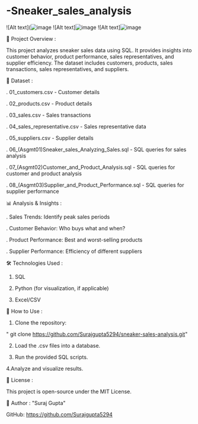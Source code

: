 # -Sneaker_sales_analysis

![Alt text](![image](https://github.com/user-attachments/assets/10924258-c507-4df9-b0a6-320c62e500d2)
![Alt text]![image](https://github.com/user-attachments/assets/3177f9a3-adcf-4c12-828a-22b960c37d7f)
![Alt text]![image](https://github.com/user-attachments/assets/a1101b99-a3c1-4e0f-bf19-fb0e46a4ffd6)



📌 Project Overview :

This project analyzes sneaker sales data using SQL. It provides insights into customer behavior, product performance, sales representatives, and supplier efficiency. The dataset includes customers, products, sales transactions, sales representatives, and suppliers.

📂 Dataset :

. 01_customers.csv - Customer details

. 02_products.csv - Product details

. 03_sales.csv - Sales transactions

. 04_sales_representative.csv - Sales representative data

. 05_suppliers.csv - Supplier details

. 06_(Asgmt01)Sneaker_sales_Analyzing_Sales.sql - SQL queries for sales analysis

. 07_(Asgmt02)Customer_and_Product_Analysis.sql - SQL queries for customer and product analysis

. 08_(Asgmt03)Supplier_and_Product_Performance.sql - SQL queries for supplier performance

📊 Analysis & Insights :

. Sales Trends: Identify peak sales periods

. Customer Behavior: Who buys what and when?

. Product Performance: Best and worst-selling products

. Supplier Performance: Efficiency of different suppliers

🛠️ Technologies Used :

1. SQL

2. Python (for visualization, if applicable)

3. Excel/CSV


🚀 How to Use :

1. Clone the repository:

" git clone https://github.com/Surajgupta5294/sneaker-sales-analysis.git"

2. Load the .csv files into a database.

3. Run the provided SQL scripts.

4.Analyze and visualize results.

📜 License :

  This project is open-source under the MIT License.

👤 Author :
"Suraj Gupta"





GitHub: https://github.com/Surajgupta5294




